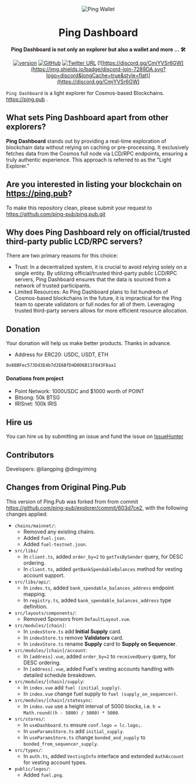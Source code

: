 <div align="center">

![Ping Wallet](./public/logo.svg)

<h1>Ping Dashboard</h1>

**Ping Dashboard is not only an explorer but also a wallet and more ... 🛠**

[![version](https://img.shields.io/github/tag/ping-pub/explorer.svg)](https://github.com/ping-pub/explorer/releases/latest)
[![GitHub](https://img.shields.io/github/license/ping-pub/explorer.svg)](https://github.com/ping-pub/explorer/blob/master/LICENSE)
[![Twitter URL](https://img.shields.io/twitter/url/https/twitter.com/bukotsunikki.svg?style=social&label=Follow%20%40ping_pub)](https://twitter.com/ping_pub)
[![https://discord.gg/CmjYVSr6GW](https://img.shields.io/badge/discord-join-7289DA.svg?logo=discord&longCache=true&style=flat)](https://discord.gg/CmjYVSr6GW)


</div>

`Ping Dashboard` is a light explorer for Cosmos-based Blockchains.  https://ping.pub .

## What sets Ping Dashboard apart from other explorers?
**Ping Dashboard** stands out by providing a real-time exploration of blockchain data without relying on caching or pre-processing. It exclusively fetches data from the Cosmos full node via LCD/RPC endpoints, ensuring a truly authentic experience. This approach is referred to as the "Light Explorer."

## Are you interested in listing your blockchain on https://ping.pub?

To make this repository clean, please submit your request to https://github.com/ping-pub/ping.pub.git


## Why does Ping Dashboard rely on official/trusted third-party public LCD/RPC servers?
There are two primary reasons for this choice:

 - Trust: In a decentralized system, it is crucial to avoid relying solely on a single entity. By utilizing official/trusted third-party public LCD/RPC servers, Ping Dashboard ensures that the data is sourced from a network of trusted participants.
 - Limited Resources: As Ping Dashboard plans to list hundreds of Cosmos-based blockchains in the future, it is impractical for the Ping team to operate validators or full nodes for all of them. Leveraging trusted third-party servers allows for more efficient resource allocation.

## Donation

Your donation will help us make better products. Thanks in advance.

 - Address for ERC20: USDC, USDT, ETH
```
0x88BFec573Dd3E4b7d2E6BfD4D0D6B11F843F8aa1
```

#### Donations from project

- Point Network: 1000USDC and $1000 worth of POINT
- Bitsong: 50k BTSG
- IRISnet: 100k IRIS

## Hire us

You can hire us by submitting an issue and fund the issue on [IssueHunter](https://issuehunt.io/r/ping-pub/explorer)


## Contributors

Developers: @liangping @dingyiming

## Changes from Original Ping.Pub

This version of Ping.Pub was forked from from commit https://github.com/ping-pub/explorer/commit/603d7ce2, with the following changes applied:

- `chains/mainnet/`:
  - Removed any existing chains.
  - Added `fuel.json`.
  - Added `fuel-testnet.json`.
- `src/libs/`
  - In `client.ts`, added `order_by=2` to `getTxsBySender` query, for DESC ordering.
  - In `client.ts`, added `getBankSpendableBalances` method for vesting account support.
- `src/libs/api/`:
  - In `index.ts`, added `bank_spendable_balances_address` endpoint mapping.
  - In `registry.ts`, added `bank_spendable_balances_address` type definition.
- `src/layouts/components/`:
  - Removed Sponsors from `DefaultLayout.vue`.
- `src/modules/[chain]`:
  - In `indexStore.ts` add **Initial Supply** card.
  - In `indexStore.ts` remove **Validators** card.
  - In `indexStore.ts` rename **Supply** card to **Supply on Sequencer**.
- `src/modules/[chain]/account`:
  - In `[address].vue`, added `order_by=2` to `receivedQuery` query, for DESC ordering.
  - In `[address].vue`, added Fuel's vesting accounts handling with detailed schedule breakdown.
- `src/modules/[chain]/supply`:
  - In `index.vue` add `fuel (initial_supply)`.
  - In `index.vue` change fuel supply to `fuel (supply_on_sequencer)`.
- `src/modules/[chain]/statesync`:
  - In `index.vue` use a height interval of 5000 blocks, i.e. `h = Math.round((h - 5000) / 5000) * 5000`.
- `src/stores/`:
  - In `useDashboard.ts` ensure `conf.logo = lc.logo;`.
  - In `useParamsStore.ts` add `initial_supply`.
  - In `useParamsStore.ts` change `bonded_and_supply` to `bonded_from_sequencer_supply`.
- `src/types/`:
  - In `auth.ts`, added `VestingInfo` interface and extended `AuthAccount` for vesting account types.
- `public/logos/`:
  - Added `fuel.png`.
